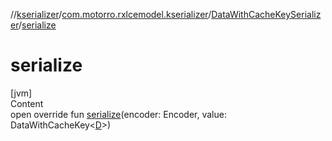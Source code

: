 //[kserializer](../../index.md)/[com.motorro.rxlcemodel.kserializer](../index.md)/[DataWithCacheKeySerializer](index.md)/[serialize](serialize.md)



# serialize  
[jvm]  
Content  
open override fun [serialize](serialize.md)(encoder: Encoder, value: DataWithCacheKey<[D](index.md)>)  



